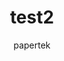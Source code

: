 ---
layout: article
title:  "test2"
categories: articles
author: papertek
description: test 2 description banana
---